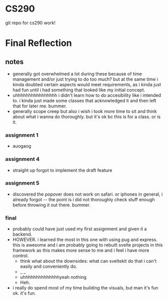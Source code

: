 # CS290

git repo for cs290 work!


# Final Reflection

## notes

- generally got overwhelmed a lot during these because of time management and/or just trying to do too much? but at the same time i kinda doubted certain aspects would meet requirements, as i kinda just had fun until i had something that looked like my initial concept.
- uhhhhhhhhhhhhhhhh i didn't learn how to do accesibility like i intended to. i kinda just made some classes that acknowledged it and then left that for later me. bummer.
- generally scope creep but also i wish i took more time to sit and think about what i wanna do thoroughly. but it's ok bc this is for a class. or is it.

### assignment 1

- auogaog

### assignment 4

- straight up forgot to implement the draft feature

### assignment 5

- discovered the popover does not work on safari. or iphones in general, i already forgot -- the point is i did not thoroughly check stuff enough before throwing it out there. bummer.

### final

- probably could have just used my first assignment and given it a backend.
- HOWEVER. i learned the most in this one with using pug and express. this is awesome and i am probably going to rebuilt svelte projects in this framework as this makes more sense to me and i feel i have more control.
    - think what about the downsides: what can sveltekit do that i can't easily and conveniently do.
    - _ _
    - uhhhhhhhhhhhhhhyeah nothing
    - Heh.
- i really do spend most of my time building the visuals, but man it's fun ok. it's fun.
